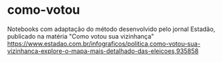# como-votou
Notebooks com adaptação do método desenvolvido pelo jornal Estadão, publicado na matéria "Como votou sua vizinhança"
https://www.estadao.com.br/infograficos/politica,como-votou-sua-vizinhanca-explore-o-mapa-mais-detalhado-das-eleicoes,935858
